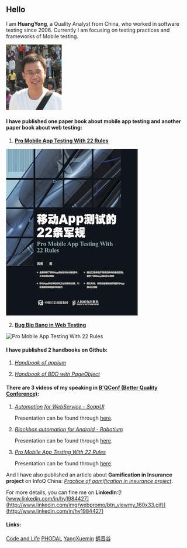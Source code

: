## Hello


I am **HuangYong**, a Quality Analyst from China, who worked in software testing since 2006. Currently I am focusing on testing practices and frameworks of Mobile testing.

![HuangYong's avatar](https://raw.githubusercontent.com/hy1984427/hy1984427.github.io/master/images/avatar.png)

#### I have published one paper book about mobile app testing and another paper book about web testing:

1. [**Pro Mobile App Testing With 22 Rules**](https://www.amazon.cn/dp/B011B2GP22)

![Pro Mobile App Testing With 22 Rules](https://raw.githubusercontent.com/hy1984427/hy1984427.github.io/master/images/MobileTestingBookCover.png)

2. [**Bug Big Bang in Web Testing**](https://www.amazon.cn/dp/B071GYCWHP)

![Pro Mobile App Testing With 22 Rules](https://raw.githubusercontent.com/hy1984427/hy1984427.github.io/master/images/WebTestingBookCover.png)

#### I have published 2 handbooks on Github:

1. [*Handbook of appium*](http://hy1984427.github.io/appium/)

2. [*Handbook of BDD with PageObject*](http://hy1984427.github.io/BDD-with-PageObject/)

#### There are 3 videos of my speaking in [B'QConf (Better Quality Conference)](http://weibo.com/bqconf):

1. [*Automation for WebService - SoapUI*](http://v.youku.com/v_show/id_XMjU3MzM4NjU2.html)

	Presentation can be found through [here](https://raw.githubusercontent.com/hy1984427/hy1984427.github.io/master/coduments/Automation_For_Web_Service-soapui.pdf).

2. [*Blackbox automation for Android - Robotium*](http://v.youku.com/v_show/id_XMjU2NzEzNzY0.html)

	Presentation can be found through [here](https://raw.githubusercontent.com/hy1984427/hy1984427.github.io/master/coduments/Robotium_Black_Box_Testing_For_Android_Chinese.pdf).

3. [*Pro Mobile App Testing With 22 Rules*](http://v.youku.com/v_show/id_XMTI1MzcxNzE5Ng.html)

	Presentation can be found through [here](https://raw.githubusercontent.com/hy1984427/hy1984427.github.io/master/coduments/Pro_Mobile_App_Testing_With_22_Rules.pdf).


And I have also published an article about **Gamification in Insurance project** on InfoQ China: [*Practice of gamification in insurance project*](http://www.infoq.com/cn/articles/practice-of-gamification-in-insurance-project).

For more details, you can fine me on **LinkedIn**:[![www.linkedin.com/in/hy1984427](http://www.linkedin.com/img/webpromo/btn_viewmy_160x33.gif)](http://www.linkedin.com/in/hy1984427)

#### Links:
[Code and Life](http://icodeit.org/)
[PHODAL](https://www.phodal.com/)
[YangXuemin](http://xmyang.github.io/)
[鹤音谷](http://lotuswlz.github.io/)
